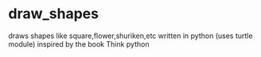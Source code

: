 # draw_shapes
 draws shapes like square,flower,shuriken,etc
written in python (uses turtle module)
inspired by the book Think python
